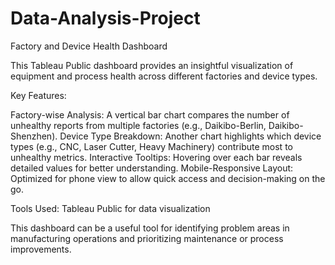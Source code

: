 # Data-Analysis-Project
Factory and Device Health Dashboard

This Tableau Public dashboard provides an insightful visualization of equipment and process health across different factories and device types.

 Key Features:

Factory-wise Analysis: A vertical bar chart compares the number of unhealthy reports from multiple factories (e.g., Daikibo-Berlin, Daikibo-Shenzhen).
Device Type Breakdown: Another chart highlights which device types (e.g., CNC, Laser Cutter, Heavy Machinery) contribute most to unhealthy metrics.
Interactive Tooltips: Hovering over each bar reveals detailed values for better understanding.
Mobile-Responsive Layout: Optimized for phone view to allow quick access and decision-making on the go.

Tools Used:
Tableau Public for data visualization

This dashboard can be a useful tool for identifying problem areas in manufacturing operations and prioritizing maintenance or process improvements.
